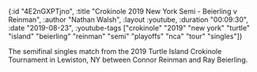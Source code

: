 {:id "4E2nGXPTjno",
 :title "Crokinole 2019 New York Semi - Beierling v Reinman",
 :author "Nathan Walsh",
 :layout :youtube,
 :duration "00:09:30",
 :date "2019-08-23",
 :youtube-tags
 ["crokinole"
  "2019"
  "new york"
  "turtle"
  "island"
  "beierling"
  "reinman"
  "semi"
  "playoffs"
  "nca"
  "tour"
  "singles"]}


The semifinal singles match from the 2019 Turtle Island Crokinole Tournament in Lewiston, NY between Connor Reinman and Ray Beierling.
